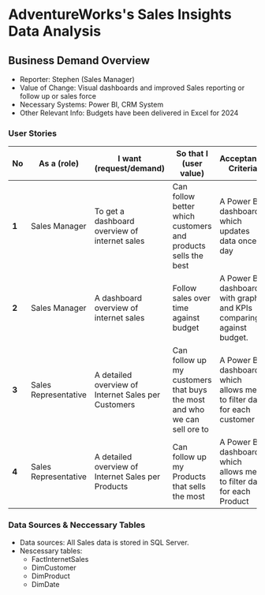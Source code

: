 # AdventureWorks's Sales Insights Data Analysis

## Business Demand Overview
- Reporter: Stephen (Sales Manager)
-	Value of Change: Visual dashboards and improved Sales reporting or follow up or sales force
-	Necessary Systems: Power BI, CRM System
-	Other Relevant Info: Budgets have been delivered in Excel for 2024

### User Stories
| **No** | **As a (role)** | **I want (request/demand)** | **So that I (user value)** | **Acceptance Criteria** |
| --- | --- | --- | --- | --- |
| **1** | Sales Manager | To get a dashboard overview of internet sales | Can follow better which customers and products sells the best | A Power BI dashboard which updates data once a day |
| **2** | Sales Manager | A dashboard overview of internet sales | Follow sales over time against budget | A Power BI dashboard with graphs and KPIs comparing against budget. |
| **3** | Sales Representative | A detailed overview of Internet Sales per Customers | Can follow up my customers that buys the most and who we can sell ore to | A Power BI dashboard which allows me to filter data for each customer |
| **4** | Sales Representative | A detailed overview of Internet Sales per Products | Can follow up my Products that sells the most | A Power BI dashboard which allows me to filter data for each Product |

### Data Sources & Neccessary Tables
- Data sources: All Sales data is stored in SQL Server.
- Nescessary tables:
  - FactInternetSales
  - DimCustomer
  - DimProduct
  - DimDate


